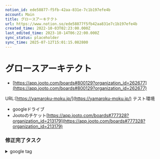 ```yaml
---
notion_id: ede58877-f5fb-42aa-831e-7c1b197efe4b
account: Main
title: グロースアーキテクト
url: https://www.notion.so/ede58877f5fb42aa831e7c1b197efe4b
created_time: 2022-10-03T02:23:00.000Z
last_edited_time: 2023-10-14T06:22:00.000Z
sync_status: placeholder
sync_time: 2025-07-12T15:01:15.082800
---
```

# グロースアーキテクト

  - [https://app.jooto.com/boards#800129?organization_id=262677](https://app.jooto.com/boards#800129?organization_id=262677)
  
  URL:[https://yamaroku-moku.jp/](https://yamaroku-moku.jp/)
  テスト環境
  - googleドライブ
  - Jootoのチケット[https://app.jooto.com/boards#777328?organization_id=213179](https://app.jooto.com/boards#777328?organization_id=213179)
  ### 修正完了タスク
  
  <details>
  <summary>google tag</summary>
  </details>
  